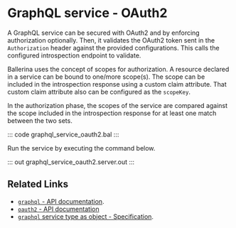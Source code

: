 # GraphQL service - OAuth2

A GraphQL service can be secured with OAuth2 and by enforcing authorization optionally. Then, it validates the OAuth2 token sent in the `Authorization` header against the provided configurations. This calls the configured introspection endpoint to validate.

Ballerina uses the concept of scopes for authorization. A resource declared in a service can be bound to one/more scope(s). The scope can be included in the introspection response using a custom claim attribute. That custom claim attribute also can be configured as the `scopeKey`.

In the authorization phase, the scopes of the service are compared against the scope included in the introspection response for at least one match between the two sets.

::: code graphql_service_oauth2.bal :::

Run the service by executing the command below.

::: out graphql_service_oauth2.server.out :::

## Related Links
- [`graphql` - API documentation](https://lib.ballerina.io/ballerina/graphql/latest).
- [`oauth2` - API documentation](https://lib.ballerina.io/ballerina/oauth2/latest/)
- [`graphql` service type as object - Specification](/spec/graphql/#11114-oauth2).
